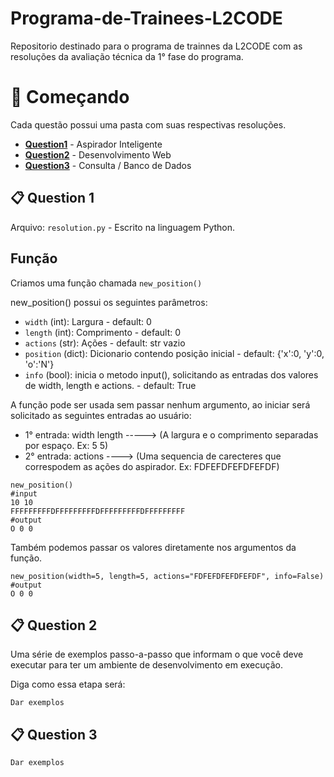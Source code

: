 # Programa-de-Trainees-L2CODE

Repositorio destinado para o programa de trainnes da L2CODE com as resoluções da avaliação técnica da 1° fase do programa.


# 🚀 Começando

Cada questão possui uma pasta com suas respectivas resoluções.

- **[Question1](#-question-1)** - Aspirador Inteligente
- **[Question2](#-question-2)** - Desenvolvimento Web
- **[Question3](#-question-3)** - Consulta / Banco de Dados


📋 Question 1
------------

Arquivo: `resolution.py` - Escrito na linguagem Python.

Função
------------
Criamos uma função chamada `new_position()`

new_position() possui os seguintes parâmetros:
- `width` (int): Largura - default: 0
- `length` (int): Comprimento - default: 0
- `actions` (str): Ações - default: str vazio
- `position` (dict): Dicionario contendo posição inicial - default: {'x':0, 'y':0, 'o':'N'}
- `info` (bool): inicia o metodo input(), solicitando as entradas dos valores de width, length e actions. - default: True

A função pode ser usada sem passar nenhum argumento, ao iniciar será solicitado as seguintes entradas ao usuário:
- 1° entrada: width length -----> (A largura e o comprimento separadas por espaço. Ex: 5 5)
- 2° entrada: actions ----> (Uma sequencia de carecteres que correspodem as ações do aspirador. Ex: FDFEFDFEFDFEFDF)

```
new_position()
#input
10 10
FFFFFFFFFDFFFFFFFFFDFFFFFFFFFDFFFFFFFFF
#output
O 0 0 

```
Também podemos passar os valores diretamente nos argumentos da função.
```
new_position(width=5, length=5, actions="FDFEFDFEFDFEFDF", info=False)
#output
O 0 0
```
📋 Question 2
------------

Uma série de exemplos passo-a-passo que informam o que você deve executar para ter um ambiente de desenvolvimento em execução.

Diga como essa etapa será:

```
Dar exemplos
```
📋 Question 3
------------

```
Dar exemplos
```
